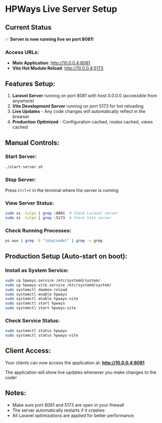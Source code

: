 # HPWays Live Server Setup

## Current Status
✅ **Server is now running live on port 8081!**

### Access URLs:
- **Main Application**: http://10.0.0.4:8081
- **Vite Hot Module Reload**: http://10.0.0.4:5173

## Features Setup:
1. **Laravel Server** running on port 8081 with host 0.0.0.0 (accessible from anywhere)
2. **Vite Development Server** running on port 5173 for hot reloading
3. **Live Updates** - Any code changes will automatically reflect in the browser
4. **Production Optimized** - Configuration cached, routes cached, views cached

## Manual Controls:

### Start Server:
```bash
./start-server.sh
```

### Stop Server:
Press `Ctrl+C` in the terminal where the server is running

### View Server Status:
```bash
sudo ss -tulpn | grep :8081  # Check Laravel server
sudo ss -tulpn | grep :5173  # Check Vite server
```

### Check Running Processes:
```bash
ps aux | grep -E "(php|node)" | grep -v grep
```

## Production Setup (Auto-start on boot):

### Install as System Service:
```bash
sudo cp hpways.service /etc/systemd/system/
sudo cp hpways-vite.service /etc/systemd/system/
sudo systemctl daemon-reload
sudo systemctl enable hpways
sudo systemctl enable hpways-vite
sudo systemctl start hpways
sudo systemctl start hpways-vite
```

### Check Service Status:
```bash
sudo systemctl status hpways
sudo systemctl status hpways-vite
```

## Client Access:
Your clients can now access the application at:
**http://10.0.0.4:8081**

The application will show live updates whenever you make changes to the code!

## Notes:
- Make sure port 8081 and 5173 are open in your firewall
- The server automatically restarts if it crashes
- All Laravel optimizations are applied for better performance
